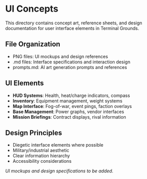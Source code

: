 # UI Concepts

This directory contains concept art, reference sheets, and design documentation for user interface elements in Terminal Grounds.

## File Organization
- PNG files: UI mockups and design references
- .md files: Interface specifications and interaction design
- prompts.md: AI art generation prompts and references

## UI Elements
- **HUD Systems**: Health, heat/charge indicators, compass
- **Inventory**: Equipment management, weight systems
- **Map Interface**: Fog-of-war, event pings, faction overlays
- **Base Management**: Power graphs, vendor interfaces
- **Mission Briefings**: Contract displays, rival information

## Design Principles
- Diegetic interface elements where possible
- Military/industrial aesthetic
- Clear information hierarchy
- Accessibility considerations

*UI mockups and design specifications to be added.*